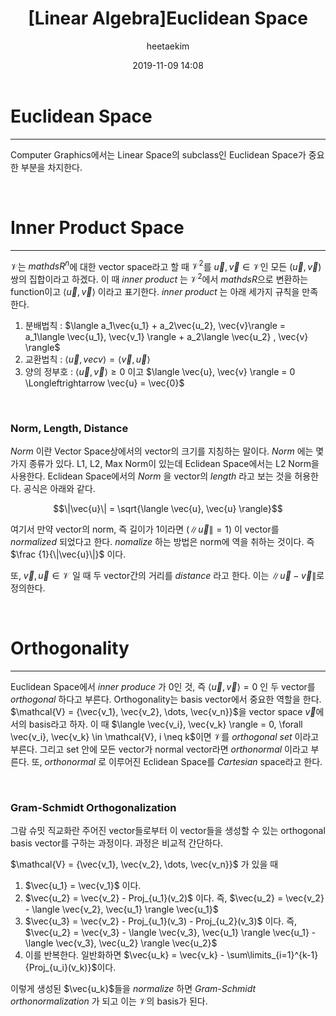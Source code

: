 ﻿---
title: "[Linear Algebra]Euclidean Space"
layout: post
date: 2019-11-09 14:08
image: /assets/images/markdown.jpg
headerImage: false
tag:
- Graphics
- Linear Algebra
- Euclidean Space
category: blog
author: heetaekim
description: Euclidean Space
MathJax: true
---
# Euclidean Space
----
Computer Graphics에서는 Linear Space의 subclass인 Euclidean Space가 중요한 부분을 차지한다.

&nbsp;&nbsp;&nbsp;&nbsp;

# Inner Product Space
----
$\mathcal{V}$는 $mathds{R}^n$에 대한 vector space라고 할 때 $\mathcal{V}^2$를 $\vec{u}, \vec{v} \in \mathcal{V}$인 모든 $(\vec{u}, \vec{v})$ 쌍의 집합이라고 하겠다. 이 때 _inner product_ 는 $\mathcal{V}^2$에서 $mathds{R}$으로 변환하는 function이고 $\langle \vec{u}, \vec{v} \rangle$ 이라고 표기한다. _inner product_ 는 아래 세가지 규칙을 만족한다.

1. 분배법칙 : $\langle a_1\vec{u_1} + a_2\vec{u_2}, \vec{v}\rangle = a_1\langle \vec{u_1}, \vec{v_1} \rangle + a_2\langle \vec{u_2} , \vec{v} \rangle$
2. 교환법칙 : $\langle \vec{u}, vec{v} \rangle = \langle \vec{v} , \vec{u} \rangle$
3. 양의 정부호 : $\langle \vec{u}, \vec{v} \rangle \geq 0$ 이고 $\langle \vec{u}, \vec{v} \rangle = 0 \Longleftrightarrow \vec{u} = \vec{0}$

&nbsp;&nbsp;&nbsp;&nbsp;

### Norm, Length, Distance
_Norm_ 이란 Vector Space상에서의 vector의 크기를 지칭하는 말이다. _Norm_ 에는 몇가지 종류가 있다. L1, L2, Max Norm이 있는데 Eclidean Space에서는 L2 Norm을 사용한다. Eclidean Space에서의 _Norm_ 을 vector의 _length_ 라고 보는 것을 허용한다. 공식은 아래와 같다.

$$\|\vec{u}\| = \sqrt{\langle \vec{u}, \vec{u} \rangle}$$

여기서 만약 vector의 norm, 즉 길이가 1이라면 ($\|\vec{u}\| = 1$) 이 vector를 _normalized_ 되었다고 한다. _nomalize_ 하는 방법은 norm에 역을 취하는 것이다. 즉 $\frac {1}{\|\vec{u}\|}$ 이다.

또, $\vec{v}, \vec{u} \in \mathcal{V}$ 일 때 두 vector간의 거리를 _distance_ 라고 한다. 이는 $\|\vec{u} - \vec{v}\|$로 정의한다.

&nbsp;&nbsp;&nbsp;&nbsp;

# Orthogonality
----
Euclidean Space에서 _inner produce_ 가 0인 것, 즉 $\langle \vec{u}, \vec{v} \rangle = 0$ 인 두 vector를 _orthogonal_ 하다고 부른다. Orthogonality는 basis vector에서 중요한 역할을 한다. $\mathcal{V} = {\vec{v_1}, \vec{v_2}, \dots, \vec{v_n}}$을 vector space $\vec{v}$에서의 basis라고 하자. 이 때 $\langle \vec{v_i}, \vec{v_k} \rangle = 0, \forall \vec{v_i}, \vec{v_k} \in \mathcal{V}, i \neq k$이면 $\mathcal{V}$를 _orthogonal set_ 이라고 부른다. 그리고 set 안에 모든 vector가 normal vector라면 _orthonormal_ 이라고 부른다. 또, _orthonormal_ 로 이루어진 Eclidean Space를 _Cartesian_ space라고 한다.

&nbsp;&nbsp;&nbsp;&nbsp;

### Gram-Schmidt Orthogonalization
그람 슈밋 직교화란 주어진 vector들로부터 이 vector들을 생성할 수 있는 orthogonal basis vector를 구하는 과정이다. 과정은 비교적 간단하다.

$\mathcal{V} = {\vec{v_1}, \vec{v_2}, \dots, \vec{v_n}}$ 가 있을 때

1. $\vec{u_1} = \vec{v_1}$ 이다.
2. $\vec{u_2} = \vec{v_2} - Proj_{u_1}(v_2)$ 이다. 즉, $\vec{u_2} = \vec{v_2} - \langle \vec{v_2}, \vec{u_1} \rangle \vec{u_1}$
3. $\vec{u_3} = \vec{v_2} - Proj_{u_1}(v_3) - Proj_{u_2}(v_3)$ 이다. 즉, $\vec{u_2} = \vec{v_3} - \langle \vec{v_3}, \vec{u_1} \rangle \vec{u_1} - \langle \vec{v_3}, \vec{u_2} \rangle \vec{u_2}$
4. 이를 반복한다. 일반화하면 $\vec{u_k} = \vec{v_k} - \sum\limits_{i=1}^{k-1}{Proj_{u_i}(v_k)}$이다.

이렇게 생성된 $\vec{u_k}$들을 _normalize_ 하면 _Gram-Schmidt orthonormalization_ 가 되고 이는 $\mathcal{V}$의 basis가 된다.